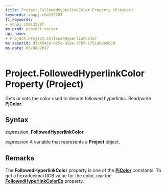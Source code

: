 ```yaml
---
title: Project.FollowedHyperlinkColor Property (Project)
keywords: vbapj.chm132287
f1_keywords:
- vbapj.chm132287
ms.prod: project-server
api_name:
- Project.Project.FollowedHyperlinkColor
ms.assetid: d3af6416-bc5e-928e-37b5-1751abeb968d
ms.date: 06/08/2017
---
```



# Project.FollowedHyperlinkColor Property (Project)

Gets or sets the color used to denote followed hyperlinks. Read/write  **PjColor**.


## Syntax

 _expression_. **FollowedHyperlinkColor**

 _expression_ A variable that represents a **Project** object.


## Remarks

The  **FollowedHyperlinkColor** property is one of the **[PjColor](pjcolor-enumeration-project.md)** constants. To get a hexadecimal RGB value for the color, use the **[FollowedHyperlinkColorEx](project-followedhyperlinkcolorex-property-project.md)** property.


